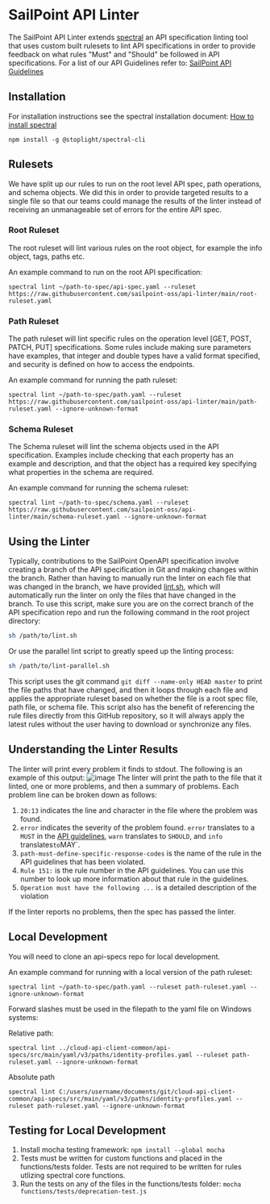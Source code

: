 # SailPoint API Linter

The SailPoint API Linter extends [spectral](https://meta.stoplight.io/docs/spectral/ZG9jOjYx-overview) an API specification linting tool that uses custom built rulesets to lint API specifications in order to provide feedback on what rules "Must" and "Should" be followed in API specifications. For a list of our API Guidelines refer to: [SailPoint API Guidelines](https://sailpoint-oss.github.io/sailpoint-api-guidelines/#table-of-contents)

## Installation

For installation instructions see the spectral installation document: [How to install spectral](https://meta.stoplight.io/docs/spectral/ZG9jOjYyMDc0Mw-installation)

`npm install -g @stoplight/spectral-cli`

## Rulesets

We have split up our rules to run on the root level API spec, path operations, and schema objects. We did this in order to provide targeted results to a single file so that our teams could manage the results of the linter instead of receiving an unmanageable set of errors for the entire API spec.

### Root Ruleset

The root ruleset will lint various rules on the root object, for example the info object, tags, paths etc.

An example command to run on the root API specification:

```
spectral lint ~/path-to-spec/api-spec.yaml --ruleset https://raw.githubusercontent.com/sailpoint-oss/api-linter/main/root-ruleset.yaml
```

### Path Ruleset

The path ruleset will lint specific rules on the operation level [GET, POST, PATCH, PUT] specifications. Some rules include making sure parameters have examples, that integer and double types have a valid format specified, and security is defined on how to access the endpoints.

An example command for running the path ruleset:

```
spectral lint ~/path-to-spec/path.yaml --ruleset https://raw.githubusercontent.com/sailpoint-oss/api-linter/main/path-ruleset.yaml --ignore-unknown-format
```

### Schema Ruleset

The Schema ruleset will lint the schema objects used in the API specification. Examples include checking that each property has an example and description, and that the object has a required key specifying what properties in the schema are required.

An example command for running the schema ruleset:

```
spectral lint ~/path-to-spec/schema.yaml --ruleset https://raw.githubusercontent.com/sailpoint-oss/api-linter/main/schema-ruleset.yaml --ignore-unknown-format
```

## Using the Linter

Typically, contributions to the SailPoint OpenAPI specification involve creating a branch of the API specification in Git and making changes within the branch. Rather than having to manually run the linter on each file that was changed in the branch, we have provided [lint.sh](./lint.sh), which will automatically run the linter on only the files that have changed in the branch. To use this script, make sure you are on the correct branch of the API specification repo and run the following command in the root project directory:

```sh
sh /path/to/lint.sh
```

Or use the parallel lint script to greatly speed up the linting process:

```sh
sh /path/to/lint-parallel.sh
```

This script uses the git command `git diff --name-only HEAD master` to print the file paths that have changed, and then it loops through each file and applies the appropriate ruleset based on whether the file is a root spec file, path file, or schema file. This script also has the benefit of referencing the rule files directly from this GitHub repository, so it will always apply the latest rules without the user having to download or synchronize any files.

## Understanding the Linter Results

The linter will print every problem it finds to stdout. The following is an example of this output:
![image](https://user-images.githubusercontent.com/75683148/139263011-b9ef3881-6482-4c64-8b29-07a3aafab021.png)
The linter will print the path to the file that it linted, one or more problems, and then a summary of problems. Each problem line can be broken down as follows:

1. `20:13` indicates the line and character in the file where the problem was found.
2. `error` indicates the severity of the problem found. `error` translates to a `MUST` in the [API guidelines](https://sailpoint-oss.github.io/sailpoint-api-guidelines/), `warn` translates to `SHOULD`, and `info` translates`to`MAY`.
3. `path-must-define-specific-response-codes` is the name of the rule in the API guidelines that has been violated.
4. `Rule 151:` is the rule number in the API guidelines. You can use this number to look up more information about that rule in the guidelines.
5. `Operation must have the following ...` is a detailed description of the violation

If the linter reports no problems, then the spec has passed the linter.

## Local Development

You will need to clone an api-specs repo for local development.

An example command for running with a local version of the path ruleset:

```
spectral lint ~/path-to-spec/path.yaml --ruleset path-ruleset.yaml --ignore-unknown-format
```

Forward slashes must be used in the filepath to the yaml file on Windows systems:

Relative path:

```
spectral lint ../cloud-api-client-common/api-specs/src/main/yaml/v3/paths/identity-profiles.yaml --ruleset path-ruleset.yaml --ignore-unknown-format
```

Absolute path

```
spectral lint C:/users/username/documents/git/cloud-api-client-common/api-specs/src/main/yaml/v3/paths/identity-profiles.yaml --ruleset path-ruleset.yaml --ignore-unknown-format
```

## Testing for Local Development

1. Install mocha testing framework: `npm install --global mocha`
2. Tests must be written for custom functions and placed in the functions/tests folder. Tests are not required to be written for rules utlizing spectral core functions.
3. Run the tests on any of the files in the functions/tests folder: `mocha functions/tests/deprecation-test.js`
